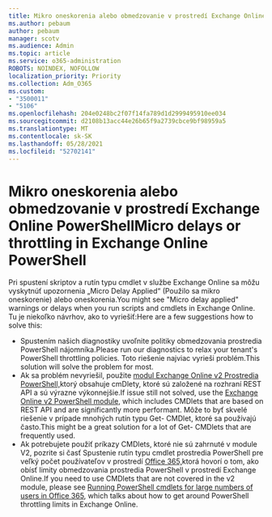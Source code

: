 ```yaml
---
title: Mikro oneskorenia alebo obmedzovanie v prostredí Exchange Online PowerShell
ms.author: pebaum
author: pebaum
manager: scotv
ms.audience: Admin
ms.topic: article
ms.service: o365-administration
ROBOTS: NOINDEX, NOFOLLOW
localization_priority: Priority
ms.collection: Adm_O365
ms.custom:
- "3500011"
- "5106"
ms.openlocfilehash: 204e0248bc2f07f14fa789d1d2999495910ee034
ms.sourcegitcommit: d2108b13acc44e26b65f9a2739cbce9bf98959a5
ms.translationtype: MT
ms.contentlocale: sk-SK
ms.lasthandoff: 05/28/2021
ms.locfileid: "52702141"
---
```

# <a name="micro-delays-or-throttling-in-exchange-online-powershell"></a><span data-ttu-id="4ba7a-102">Mikro oneskorenia alebo obmedzovanie v prostredí Exchange Online PowerShell</span><span class="sxs-lookup"><span data-stu-id="4ba7a-102">Micro delays or throttling in Exchange Online PowerShell</span></span>

<span data-ttu-id="4ba7a-103">Pri spustení skriptov a rutín typu cmdlet v službe Exchange Online sa môžu vyskytnúť upozornenia „Micro Delay Applied“ (Použilo sa mikro oneskorenie) alebo oneskorenia.</span><span class="sxs-lookup"><span data-stu-id="4ba7a-103">You might see "Micro delay applied" warnings or delays when you run scripts and cmdlets in Exchange Online.</span></span> <span data-ttu-id="4ba7a-104">Tu je niekoľko návrhov, ako to vyriešiť:</span><span class="sxs-lookup"><span data-stu-id="4ba7a-104">Here are a few suggestions how to solve this:</span></span>

- <span data-ttu-id="4ba7a-105">Spustením našich diagnostiky uvoľnite politiky obmedzovania prostredia PowerShell nájomníka.</span><span class="sxs-lookup"><span data-stu-id="4ba7a-105">Please run our diagnostics to relax your tenant's PowerShell throttling policies.</span></span> <span data-ttu-id="4ba7a-106">Toto riešenie najviac vyrieši problém.</span><span class="sxs-lookup"><span data-stu-id="4ba7a-106">This solution will solve the problem for most.</span></span>
- <span data-ttu-id="4ba7a-107">Ak sa problém nevyriešil, použite [modul Exchange Online v2 Prostredia PowerShell,](/powershell/exchange/exchange-online/exchange-online-powershell-v2/exchange-online-powershell-v2?view=exchange-ps&preserve-view=true)ktorý obsahuje cmDlety, ktoré sú založené na rozhraní REST API a sú výrazne výkonnejšie.</span><span class="sxs-lookup"><span data-stu-id="4ba7a-107">If issue still not solved, use the [Exchange Online v2 PowerShell module](/powershell/exchange/exchange-online/exchange-online-powershell-v2/exchange-online-powershell-v2?view=exchange-ps&preserve-view=true), which includes CMDlets that are based on REST API and are significantly more performant.</span></span> <span data-ttu-id="4ba7a-108">Môže to byť skvelé riešenie v prípade mnohých rutín typu Get- CMDlet, ktoré sa používajú často.</span><span class="sxs-lookup"><span data-stu-id="4ba7a-108">This might be a great solution for a lot of Get- CMDlets that are frequently used.</span></span>
- <span data-ttu-id="4ba7a-109">Ak potrebujete použiť príkazy CMDlets, ktoré nie sú zahrnuté v module V2, pozrite si časť Spustenie rutín typu cmdlet prostredia PowerShell pre veľký počet používateľov v prostredí [Office 365,](https://techcommunity.microsoft.com/t5/exchange-team-blog/updated-running-powershell-cmdlets-for-large-numbers-of-users-in/ba-p/1000628#)ktorá hovorí o tom, ako obísť limity obmedzovania prostredia PowerShell v prostredí Exchange Online.</span><span class="sxs-lookup"><span data-stu-id="4ba7a-109">If you need to use CMDlets that are not covered in the v2 module, please see [Running PowerShell cmdlets for large numbers of users in Office 365](https://techcommunity.microsoft.com/t5/exchange-team-blog/updated-running-powershell-cmdlets-for-large-numbers-of-users-in/ba-p/1000628#), which talks about how to get around PowerShell throttling limits in Exchange Online.</span></span>
